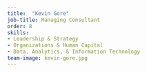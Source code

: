 ```yaml
---
title:  "Kevin Gore"
job-title: Managing Consultant
order: 8
skills:
- Leadership & Strategy
- Organizations & Human Capital
- Data, Analytics, & Information Technology
team-image: kevin-gore.jpg
---
```

